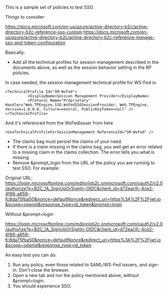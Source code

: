 This is a sample set of policies to test SSO.

Things to consider:

https://docs.microsoft.com/en-us/azure/active-directory-b2c/active-directory-b2c-reference-sso-custom
https://docs.microsoft.com/en-us/azure/active-directory-b2c/active-directory-b2c-reference-manage-sso-and-token-configuration

Basically:

- Add all the technical profiles for session management described in the documents above, as well as the session behavior setting in the RP policies.

In case needed, the session management technical profile for WS-Fed is:
```
<TechnicalProfile Id="SM-WsFed">
          <DisplayName>Session Management Provider</DisplayName>
          <Protocol Name="Proprietary" Handler="Web.TPEngine.SSO.WsFedSSOSessionProvider, Web.TPEngine, Version=1.0.0.0, Culture=neutral, PublicKeyToken=null" />
</TechnicalProfile>
```
And it's referenced from the WsFedIssuer from here
```
<UseTechnicalProfileForSessionManagement ReferenceId="SM-WsFed" />
```
- The claims bag must persist the claims of your need.
- If there is a claim missing in the claims bag, you well get an error related to a missing claim in the claims collection. The error tells you what is missing.
- Remove &prompt_login from the URL of the policy you are running to test SSO. For example:

Original URL: https://login.microsoftonline.com/mdiioriob2c.onmicrosoft.com/oauth2/v2.0/authorize?p=B2C_1A_SignUpOrSignIn-OIDC&client_id=d72eacfc-4ce2-4f86-a859-fc8da75fba50&nonce=defaultNonce&redirect_uri=https%3A%2F%2Fjwt.io&scope=openid&response_type=id_token&prompt=login

Without &prompt=login

https://login.microsoftonline.com/mdiioriob2c.onmicrosoft.com/oauth2/v2.0/authorize?p=B2C_1A_SignUpOrSignIn-OIDC&client_id=d72eacfc-4ce2-4f86-a859-fc8da75fba50&nonce=defaultNonce&redirect_uri=https%3A%2F%2Fjwt.io&scope=openid&response_type=id_token

An easy test you  can do:

1. Run any policy, even those related to SAML/WS-Fed issuers, and sign-in. Don't close the browser.
2. Open a new tab and run the policy mentioned above, without &prompt=login.
3. You should experience SSO.



